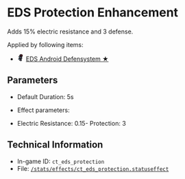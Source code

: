 # EDS Protection Enhancement

Adds 15% electric resistance and 3 defense.

Applied by following items:

- <img src="https://raw.githubusercontent.com/Ceterai/Enternia/main/items/armors/alta/tier5/eds/android_back/icon.png" alt="EDS Android Defensystem ★ icon" loading="lazy" width="auto" height="16px"/> [EDS Android Defensystem ★](https://ceterai.github.io/MyEnternia/Wiki/EDSAndroidDefensystem)

## Parameters

- Default Duration: 5s
- Effect parameters: 

- Electric Resistance: 0.15- Protection: 3

## Technical Information

- In-game ID: `ct_eds_protection`
- File: [`/stats/effects/ct_eds_protection.statuseffect`](https://github.com/Ceterai/Enternia/blob/main/stats/effects/ct_eds_protection.statuseffect)
